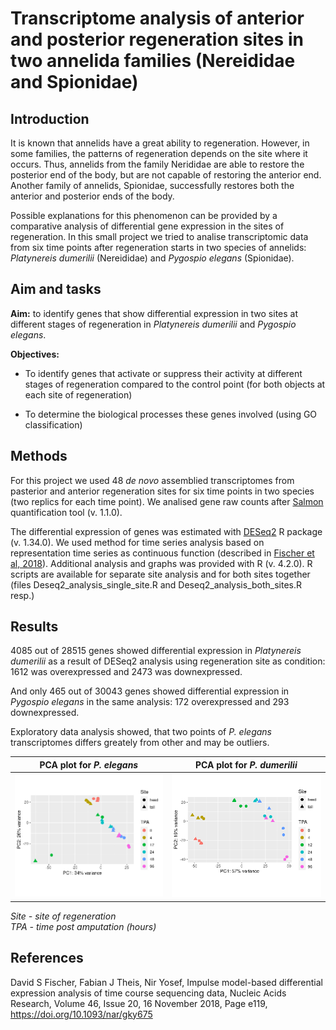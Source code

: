 # Transcriptome analysis of anterior and posterior regeneration sites in two annelida families (Nereididae and Spionidae)

## Introduction

It is known that annelids have a great ability to regeneration. However, in some families, the patterns of regeneration depends on the site where it occurs. Thus, annelids from the family Nerididae are able to restore the posterior end of the body, but are not capable of restoring the anterior end. Another family of annelids, Spionidae, successfully restores both the anterior and posterior ends of the body.

Possible explanations for this phenomenon can be provided by a comparative analysis of differential gene expression in the sites of regeneration. In this small project we tried to analise transcriptomic data from six time points after regeneration starts in two species of annelids: *Platynereis dumerilii* (Nereididae) and *Pygospio elegans* (Spionidae).

## Aim and tasks

**Aim:** to identify genes that show differential expression in two sites at different stages of regeneration in *Platynereis dumerilii* and *Pygospio elegans*.

**Objectives:**
* To identify genes that activate or suppress their activity at different stages of regeneration compared to the control point (for both objects at each site of regeneration)

* To determine the biological processes these genes involved (using GO classification)

## Methods

For this project we used 48 *de novo* assemblied transcriptomes from pasterior and anterior regeneration sites for six time points in two species (two replics for each time point). We analised gene raw counts after [Salmon](https://combine-lab.github.io/salmon/) quantification tool (v. 1.1.0).

The differential expression of genes was estimated with [DESeq2](https://bioconductor.org/packages/release/bioc/html/DESeq2.html) R package (v. 1.34.0). We used method for time series analysis based on representation time series as continuous function (described in [Fischer et al, 2018](https://doi.org/10.1093/nar/gky675)). Additional analysis and graphs was provided with R (v. 4.2.0). R scripts are available for separate site analysis and for both sites together (files Deseq2_analysis_single_site.R and Deseq2_analysis_both_sites.R resp.)

## Results

4085 out of 28515 genes showed differential expression in *Platynereis dumerilii* as a result of DESeq2 analysis using regeneration site as condition: 1612 was overexpressed and 2473 was downexpressed.


And only 465 out of 30043 genes showed differential expression in *Pygospio elegans* in the same analysis: 172 overexpressed and 293 downexpressed.

Exploratory data analysis showed, that two points of *P. elegans* transcriptomes differs greately from other and may be outliers.

PCA plot for *P. elegans*| PCA plot for *P. dumerilii*
-|-
![](PCA_Pele.png) | ![](PCA_Pdum.png)

*Site - site of regeneration<br>
TPA - time post amputation (hours)*

## References

David S Fischer, Fabian J Theis, Nir Yosef, Impulse model-based differential expression analysis of time course sequencing data, Nucleic Acids Research, Volume 46, Issue 20, 16 November 2018, Page e119, https://doi.org/10.1093/nar/gky675
